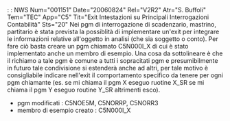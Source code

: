  :  : NWS Num="001151" Date="20060824" Rel="V2R2" Atr="S. Buffoli" Tem="TEC" App="C5" Tit="Exit Intestazioni su Principali Interrogazioni Contabilità" Sts="20"
Nei pgm di interrogazione di scadenzario, mastrino, partitario è stata prevista la possiblità di implementare un'exit per integrare le informazioni relative all'oggetto in analisi (che sia soggetto o conto). Per fare ciò basta creare un pgm chiamato C5N000I_X di cui è stato implementato anche un membro di esempio. Una cosa da sottolineare è che il richiamo a tale pgm è comune a tutti i sopracitati pgm e presumibilmente in futuro tale condivisione si estenderà anche ad altri, per tale motivo è consigliabile indicare nell'exit il comportamento specifico da tenere per ogni pgm chiamante (es. se mi chiama il pgm X eseguo ruotine X_SR se mi chiama il pgm Y eseguo routine Y_SR altrimenti esco).

-  pgm modificati :  C5NOE5M, C5NORRP, C5NORR3
-  membro di esempio creato :  C5N000I_X
